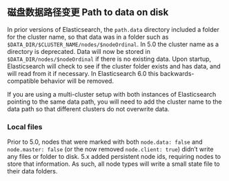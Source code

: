 ##  磁盘数据路径变更 Path to data on disk

In prior versions of Elasticsearch, the `path.data` directory included a folder for the cluster name, so that data was in a folder such as `$DATA_DIR/$CLUSTER_NAME/nodes/$nodeOrdinal`. In 5.0 the cluster name as a directory is deprecated. Data will now be stored in `$DATA_DIR/nodes/$nodeOrdinal` if there is no existing data. Upon startup, Elasticsearch will check to see if the cluster folder exists and has data, and will read from it if necessary. In Elasticsearch 6.0 this backwards-compatible behavior will be removed.

If you are using a multi-cluster setup with both instances of Elasticsearch pointing to the same data path, you will need to add the cluster name to the data path so that different clusters do not overwrite data.

### Local files

Prior to 5.0, nodes that were marked with both `node.data: false` and `node.master: false` (or the now removed `node.client: true`) didn’t write any files or folder to disk. 5.x added persistent node ids, requiring nodes to store that information. As such, all node types will write a small state file to their data folders.
